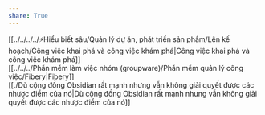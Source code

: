 ```yaml
---  
share: True  
---  
```

[[../../../../⚡Hiểu biết sâu/Quản lý dự án, phát triển sản phẩm/Lên kế hoạch/Công việc khai phá và công việc khám phá|Công việc khai phá và công việc khám phá]]  
[[../../../Phần mềm làm việc nhóm (groupware)/Phần mềm quản lý công việc/Fibery|Fibery]]  
[[./Dù cộng đồng Obsidian rất mạnh nhưng vẫn không giải quyết được các nhược điểm của nó|Dù cộng đồng Obsidian rất mạnh nhưng vẫn không giải quyết được các nhược điểm của nó]]